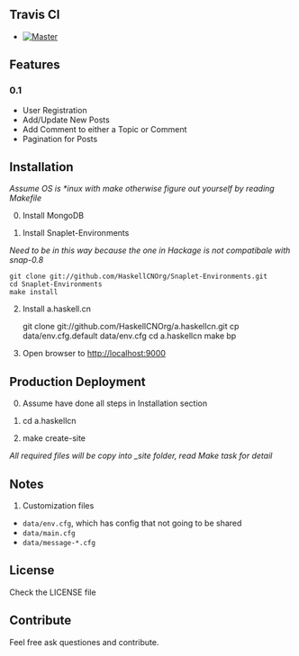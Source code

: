 ## Travis CI

- [![Master](https://secure.travis-ci.org/HaskellCNOrg/a.haskellcn.png?branch=master)](http://travis-ci.org/HaskellCNOrg/a.haskellcn)

## Features
### 0.1
 - User Registration
 - Add/Update New Posts
 - Add Comment to either a Topic or Comment
 - Pagination for Posts

## Installation

*Assume OS is \*inux with make otherwise figure out yourself by reading Makefile*

0. Install MongoDB

1. Install Snaplet-Environments

*Need to be in this way because the one in Hackage is not compatibale with snap-0.8*

    git clone git://github.com/HaskellCNOrg/Snaplet-Environments.git
    cd Snaplet-Environments
    make install

2. Install a.haskell.cn

    git clone git://github.com/HaskellCNOrg/a.haskellcn.git
    cp data/env.cfg.default data/env.cfg
    cd a.haskellcn
    make bp

3. Open browser to <http://localhost:9000>

## Production Deployment

0. Assume have done all steps in Installation section

1. cd a.haskellcn

2. make create-site 

*All required files will be copy into _site folder, read Make task for detail*

## Notes

1. Customization files

- `data/env.cfg`, which has config that not going to be shared
- `data/main.cfg`
- `data/message-*.cfg`

## License

Check the LICENSE file

## Contribute

Feel free ask questiones and contribute.


